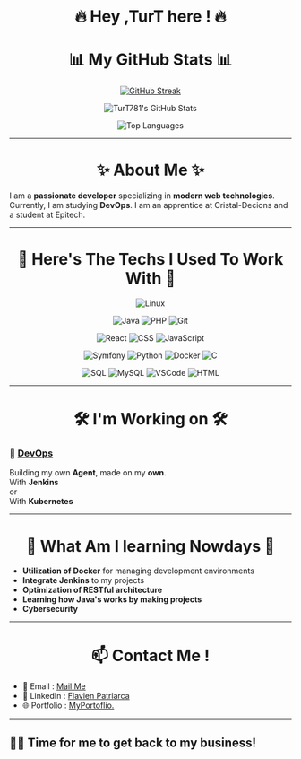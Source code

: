 <div align="center">
  
<h1> 🔥 Hey ,TurT here ! 🔥
  
</div>

<div align="center">
  
<h1> 📊 My GitHub Stats  📊 </h1>

</div>

<div align="center">
  
[![GitHub Streak](https://streak-stats.demolab.com?user=TurT781&theme=radical&exclude_days=Sun%2CSat)](https://git.io/streak-stats) 

</div>
<div align="center">
  
![TurT781's GitHub Stats](https://github-readme-stats.vercel.app/api?username=TurT781&show_icons=true&theme=radical)

</div>
<div align="center">

![Top Languages](https://github-readme-stats.vercel.app/api/top-langs/?username=TurT781&layout=compact&theme=radical)

</div>




---
<div align="center">
<h1> ✨ About Me ✨ </h1>
</div>

I am a **passionate developer** specializing in **modern web technologies**. Currently, I am studying **DevOps**.
I am an apprentice at Cristal-Decions and a student at Epitech.

---
<div align="center">
  
<h1>🚀 Here's The Techs I Used To Work With 🚀</h1>

</div>

<div align="center">
  
![Linux](https://img.shields.io/badge/Linux-FCC624?style=for-the-badge&logo=linux&logoColor=black)

</div>
<div align="center">

![Java](https://img.shields.io/badge/Java-007396?style=for-the-badge&logo=java&logoColor=white)
![PHP](https://img.shields.io/badge/PHP-777BB4?style=for-the-badge&logo=php&logoColor=white)
![Git](https://img.shields.io/badge/Git-F05032?style=for-the-badge&logo=git&logoColor=white)  

</div>
<div align="center">

![React](https://img.shields.io/badge/React-61DAFB?style=for-the-badge&logo=react&logoColor=white)
![CSS](https://img.shields.io/badge/CSS-1572B6?style=for-the-badge&logo=css3&logoColor=white)
![JavaScript](https://img.shields.io/badge/JavaScript-F7DF1E?style=for-the-badge&logo=javascript&logoColor=black)

</div>
<div align="center">

![Symfony](https://img.shields.io/badge/Symfony-000000?style=for-the-badge&logo=symfony&logoColor=white)
![Python](https://img.shields.io/badge/Python-3776AB?style=for-the-badge&logo=python&logoColor=white)
![Docker](https://img.shields.io/badge/Docker-2496ED?style=for-the-badge&logo=docker&logoColor=white)
![C](https://img.shields.io/badge/C-A8B400?style=for-the-badge&logo=c&logoColor=white)

</div>

<div align="center">

![SQL](https://img.shields.io/badge/SQL-4479A1?style=for-the-badge&logo=databricks&logoColor=white)
![MySQL](https://img.shields.io/badge/MySQL-4479A1?style=for-the-badge&logo=mysql&logoColor=white)
![VSCode](https://img.shields.io/badge/Visual%20Studio%20Code-007ACC?style=for-the-badge&logo=visualstudiocode)
![HTML](https://img.shields.io/badge/HTML-E34F26?style=for-the-badge&logo=html5&logoColor=white)

</div>

---

<div align="center">
  
<h1>🛠 I'm Working on 🛠 </h1>

</div>



### 📌 [DevOps](#)
Building my own **Agent**, made on my **own**.
<br>
With **Jenkins**
<br>
or
<br>
With **Kubernetes**

---

<div align="center">
<h1> 🌱 What Am I learning Nowdays 🌱  </h1>
</div>

- **Utilization of Docker** for managing development environments
- **Integrate Jenkins** to my projects
- **Optimization of RESTful architecture**
- **Learning how Java's works by making projects**
- **Cybersecurity**

---

<div align="center">
<h1>📫 Contact Me !</h1>
</div>

- 📧 Email : [Mail Me](mailto:flavien.patriarca@epitech.eu)
- 💼 LinkedIn : [Flavien Patriarca](https://www.linkedin.com/in/flavien-patriarca-633010255/)
- 🌐 Portfolio : [MyPortoflio.](https://turt781.github.io/MyPortfolio/index.html)

---

## 👨‍💻 **Time for me to get back to my business!**

